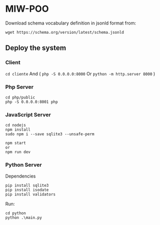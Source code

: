 # MIW-POO

Download schema vocabulary definition in jsonld format from:
```
wget https://schema.org/version/latest/schema.jsonld
```

## Deploy the system

### Client
```cd cliente```
And (
```php -S 0.0.0.0:8000```
Or
```python -m http.server 8000```
)

### Php Server
```
cd php/public
php -S 0.0.0.0:8001 php
```

### JavaScript Server
```
cd nodejs
npm install
sudo npm i --save sqlite3 --unsafe-perm

npm start
or
npm run dev
```
### Python Server
Dependencies
```
pip install sqlite3
pip install isodate
pip install validators
```
Run:
```
cd python
python .\main.py
```